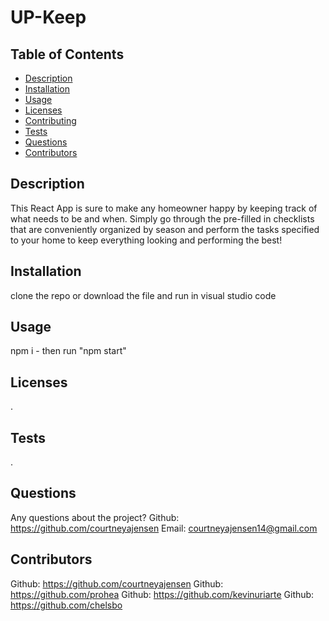 # UP-Keep

  ## Table of Contents
  * [Description](#description)
  * [Installation](#installation)
  * [Usage](#usage)
  * [Licenses](#licenses)
  * [Contributing](#contributing)
  * [Tests](#tests)
  * [Questions](#questions)
  * [Contributors](#contributors)



## Description <a name="description"></a>
  This React App is sure to make any homeowner happy by keeping track of what needs to be and when. Simply go through the pre-filled in checklists that are conveniently organized by season and perform the tasks specified to your home to keep everything looking and performing the best! 


## Installation <a name="installation"></a>
clone the repo or download the file and run in visual studio code

## Usage <a name="usage"></a>
npm i - then run "npm start"

## Licenses <a name="licenses"></a>
.

## Tests <a name="tests"></a>
.

## Questions <a name="questions"></a>
Any questions about the project?
Github: https://github.com/courtneyajensen
Email: courtneyajensen14@gmail.com

## Contributors <a name="contributors"></a>
Github: https://github.com/courtneyajensen
Github: https://github.com/prohea
Github: https://github.com/kevinuriarte
Github: https://github.com/chelsbo